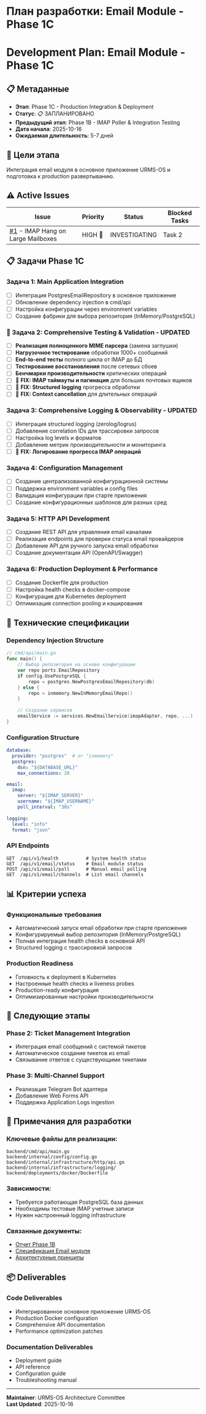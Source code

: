 # План разработки: Email Module - Phase 1C
# Development Plan: Email Module - Phase 1C

## 📋 Метаданные
- **Этап**: Phase 1C - Production Integration & Deployment
- **Статус**: 📋 ЗАПЛАНИРОВАНО
- **Предыдущий этап**: Phase 1B - IMAP Poller & Integration Testing
- **Дата начала**: 2025-10-16
- **Ожидаемая длительность**: 5-7 дней

## 🎯 Цели этапа
Интеграция email модуля в основное приложение URMS-OS и подготовка к production развертыванию.

## ⚠️ Active Issues
| Issue | Priority | Status | Blocked Tasks |
|-------|----------|---------|---------------|
| [#1](https://github.com/audetv/urms/issues/1) - IMAP Hang on Large Mailboxes | HIGH 🔴 | INVESTIGATING | Task 2 |

## 📋 Задачи Phase 1C

### Задача 1: Main Application Integration
- [ ] Интеграция PostgresEmailRepository в основное приложение
- [ ] Обновление dependency injection в cmd/api
- [ ] Настройка конфигурации через environment variables
- [ ] Создание фабрики для выбора репозитория (InMemory/PostgreSQL)

### 🚨 Задача 2: Comprehensive Testing & Validation - UPDATED
- [ ] **Реализация полноценного MIME парсера** (замена заглушки)
- [ ] **Нагрузочное тестирование** обработки 1000+ сообщений
- [ ] **End-to-end тесты** полного цикла от IMAP до БД
- [ ] **Тестирование восстановления** после сетевых сбоев
- [ ] **Бенчмарки производительности** критических операций
- [ ] 🔴 **FIX: IMAP таймауты и пагинация** для больших почтовых ящиков
- [ ] 🔴 **FIX: Structured logging** прогресса обработки
- [ ] 🔴 **FIX: Context cancellation** для длительных операций

### Задача 3: Comprehensive Logging & Observability - UPDATED
- [ ] Интеграция structured logging (zerolog/logrus)
- [ ] Добавление correlation IDs для трассировки запросов
- [ ] Настройка log levels и форматов
- [ ] Добавление метрик производительности и мониторинга
- [ ] 🔴 **FIX: Логирование прогресса IMAP операций**

### Задача 4: Configuration Management
- [ ] Создание централизованной конфигурационной системы
- [ ] Поддержка environment variables и config files
- [ ] Валидация конфигурации при старте приложения
- [ ] Создание конфигурационных шаблонов для разных сред

### Задача 5: HTTP API Development
- [ ] Создание REST API для управления email каналами
- [ ] Реализация endpoints для проверки статуса email провайдеров
- [ ] Добавление API для ручного запуска email обработки
- [ ] Создание документации API (OpenAPI/Swagger)

### Задача 6: Production Deployment & Performance
- [ ] Создание Dockerfile для production
- [ ] Настройка health checks в docker-compose
- [ ] Конфигурация для Kubernetes deployment
- [ ] Оптимизация connection pooling и кэширования

## 🔧 Технические спецификации

### Dependency Injection Structure
```go
// cmd/api/main.go
func main() {
    // Выбор репозитория на основе конфигурации
    var repo ports.EmailRepository
    if config.UsePostgreSQL {
        repo = postgres.NewPostgresEmailRepository(db)
    } else {
        repo = inmemory.NewInMemoryEmailRepo()
    }
    
    // Создание сервисов
    emailService := services.NewEmailService(imapAdapter, repo, ...)
}
```

### Configuration Structure
```yaml
database:
  provider: "postgres"  # or "inmemory"
  postgres:
    dsn: "${DATABASE_URL}"
    max_connections: 20

email:
  imap:
    server: "${IMAP_SERVER}"
    username: "${IMAP_USERNAME}"
    poll_interval: "30s"
    
logging:
  level: "info"
  format: "json"
```

### API Endpoints
```
GET  /api/v1/health          # System health status
GET  /api/v1/email/status    # Email module status
POST /api/v1/email/poll      # Manual email polling
GET  /api/v1/email/channels  # List email channels
```

## 📊 Критерии успеха

### Функциональные требования
- Автоматический запуск email обработки при старте приложения
- Конфигурируемый выбор репозитория (InMemory/PostgreSQL)
- Полная интеграция health checks в основной API
- Structured logging с трассировкой запросов

### Production Readiness
- Готовность к deployment в Kubernetes
- Настроенные health checks и liveness probes
- Production-ready конфигурация
- Оптимизированные настройки производительности

## 🚀 Следующие этапы

### Phase 2: Ticket Management Integration
- Интеграция email сообщений с системой тикетов
- Автоматическое создание тикетов из email
- Связывание ответов с существующими тикетами

### Phase 3: Multi-Channel Support
- Реализация Telegram Bot адаптера
- Добавление Web Forms API
- Поддержка Application Logs ingestion

## 📝 Примечания для разработки

### Ключевые файлы для реализации:
```text
backend/cmd/api/main.go
backend/internal/config/config.go
backend/internal/infrastructure/http/api.go
backend/internal/infrastructure/logging/
backend/deployments/docker/Dockerfile
```

### Зависимости:
- Требуется работающая PostgreSQL база данных
- Необходимы тестовые IMAP учетные записи
- Нужен настроенный logging infrastructure

### Связанные документы:
- [Отчет Phase 1B](./2025-10-16_email_module_phase1b_completion.md)
- [Спецификация Email модуля](../../specifications/EMAIL_MODULE_SPEC.md)
- [Архитектурные принципы](../../../ARCHITECTURE_PRINCIPLES.md)

## 📦 Deliverables

### Code Deliverables
- Интегрированное основное приложение URMS-OS
- Production Docker configuration
- Comprehensive API documentation
- Performance optimization patches

### Documentation Deliverables
- Deployment guide
- API reference
- Configuration guide
- Troubleshooting manual

---
**Maintainer**: URMS-OS Architecture Committee  
**Last Updated**: 2025-10-16